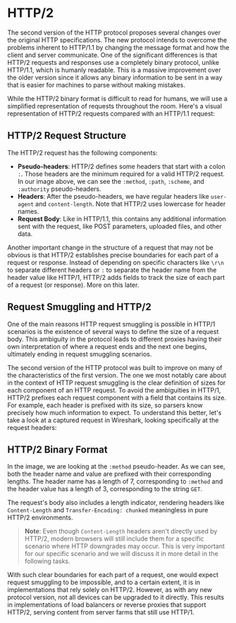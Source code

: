 # HTTP/2

The second version of the HTTP protocol proposes several changes over the original HTTP specifications. The new protocol intends to overcome the problems inherent to HTTP/1.1 by changing the message format and how the client and server communicate. One of the significant differences is that HTTP/2 requests and responses use a completely binary protocol, unlike HTTP/1.1, which is humanly readable. This is a massive improvement over the older version since it allows any binary information to be sent in a way that is easier for machines to parse without making mistakes.

While the HTTP/2 binary format is difficult to read for humans, we will use a simplified representation of requests throughout the room. Here's a visual representation of HTTP/2 requests compared with an HTTP/1.1 request:

## HTTP/2 Request Structure

The HTTP/2 request has the following components:

- **Pseudo-headers**: HTTP/2 defines some headers that start with a colon `:`. Those headers are the minimum required for a valid HTTP/2 request. In our image above, we can see the `:method`, `:path`, `:scheme`, and `:authority` pseudo-headers.
- **Headers**: After the pseudo-headers, we have regular headers like `user-agent` and `content-length`. Note that HTTP/2 uses lowercase for header names.
- **Request Body**: Like in HTTP/1.1, this contains any additional information sent with the request, like POST parameters, uploaded files, and other data.

Another important change in the structure of a request that may not be obvious is that HTTP/2 establishes precise boundaries for each part of a request or response. Instead of depending on specific characters like `\r\n` to separate different headers or `:` to separate the header name from the header value like HTTP/1, HTTP/2 adds fields to track the size of each part of a request (or response). More on this later.

## Request Smuggling and HTTP/2

One of the main reasons HTTP request smuggling is possible in HTTP/1 scenarios is the existence of several ways to define the size of a request body. This ambiguity in the protocol leads to different proxies having their own interpretation of where a request ends and the next one begins, ultimately ending in request smuggling scenarios.

The second version of the HTTP protocol was built to improve on many of the characteristics of the first version. The one we most notably care about in the context of HTTP request smuggling is the clear definition of sizes for each component of an HTTP request. To avoid the ambiguities in HTTP/1, HTTP/2 prefixes each request component with a field that contains its size. For example, each header is prefixed with its size, so parsers know precisely how much information to expect. To understand this better, let's take a look at a captured request in Wireshark, looking specifically at the request headers:

## HTTP/2 Binary Format

In the image, we are looking at the `:method` pseudo-header. As we can see, both the header name and value are prefixed with their corresponding lengths. The header name has a length of 7, corresponding to `:method` and the header value has a length of 3, corresponding to the string `GET`.

The request's body also includes a length indicator, rendering headers like `Content-Length` and `Transfer-Encoding: chunked` meaningless in pure HTTP/2 environments.

> **Note**: Even though `Content-Length` headers aren't directly used by HTTP/2, modern browsers will still include them for a specific scenario where HTTP downgrades may occur. This is very important for our specific scenario and we will discuss it in more detail in the following tasks.

With such clear boundaries for each part of a request, one would expect request smuggling to be impossible, and to a certain extent, it is in implementations that rely solely on HTTP/2. However, as with any new protocol version, not all devices can be upgraded to it directly. This results in implementations of load balancers or reverse proxies that support HTTP/2, serving content from server farms that still use HTTP/1.